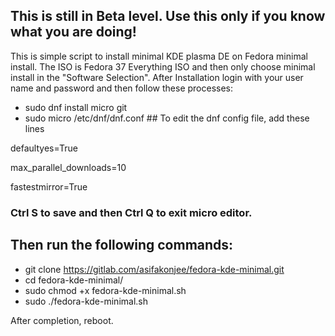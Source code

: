 ## This is still in Beta level. Use this only if you know what you are doing!

This is simple script to install minimal KDE plasma DE on Fedora minimal install. The ISO is Fedora 37 Everything ISO and then only choose minimal install in the "Software Selection". After Installation login with your user name and password and then follow these processes:

- sudo dnf install micro git
- sudo micro /etc/dnf/dnf.conf ## To edit the dnf config file, add these lines

defaultyes=True

max_parallel_downloads=10

fastestmirror=True

### Ctrl S to save and then Ctrl Q to exit micro editor.
## Then run the following commands:
- git clone https://gitlab.com/asifakonjee/fedora-kde-minimal.git
- cd fedora-kde-minimal/
- sudo chmod +x fedora-kde-minimal.sh
- sudo ./fedora-kde-minimal.sh

After completion, reboot.

